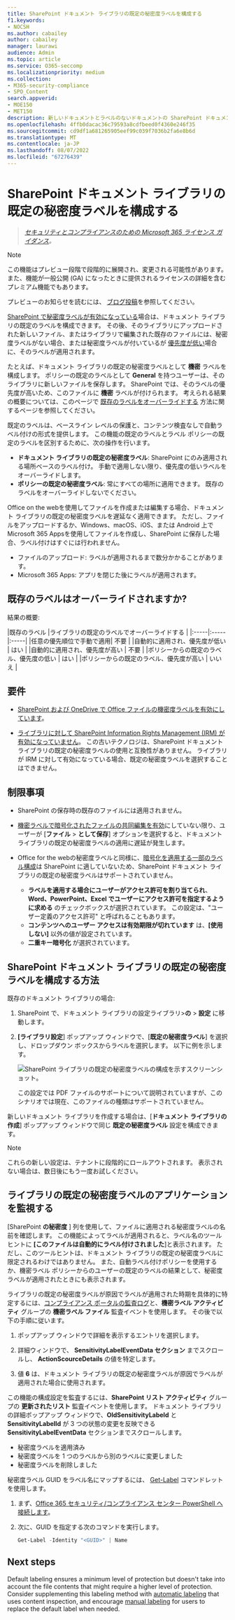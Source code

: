 ```yaml
---
title: SharePoint ドキュメント ライブラリの既定の秘密度ラベルを構成する
f1.keywords:
- NOCSH
ms.author: cabailey
author: cabailey
manager: laurawi
audience: Admin
ms.topic: article
ms.service: O365-seccomp
ms.localizationpriority: medium
ms.collection:
- M365-security-compliance
- SPO_Content
search.appverid:
- MOE150
- MET150
description: 新しいドキュメントとラベルのないドキュメントの SharePoint ドキュメント ライブラリの既定の秘密度ラベルを構成します。
ms.openlocfilehash: 4ffb0dacac36c79593a8cdfbeed0f4360e246f35
ms.sourcegitcommit: cd9df1a681265905eef99c039f7036b2fa6e8b6d
ms.translationtype: MT
ms.contentlocale: ja-JP
ms.lasthandoff: 08/07/2022
ms.locfileid: "67276439"
---
```

# <a name="configure-a-default-sensitivity-label-for-a-sharepoint-document-library"></a>SharePoint ドキュメント ライブラリの既定の秘密度ラベルを構成する

>*[セキュリティとコンプライアンスのための Microsoft 365 ライセンス ガイダンス](/office365/servicedescriptions/microsoft-365-service-descriptions/microsoft-365-tenantlevel-services-licensing-guidance/microsoft-365-security-compliance-licensing-guidance)。*

> [!NOTE]
> この機能はプレビュー段階で段階的に展開され、変更される可能性があります。 また、機能が一般公開 (GA) になったときに提供されるライセンスの詳細を含むプレミアム機能でもあります。
> 
> プレビューのお知らせを読むには、 [ブログ投稿](https://techcommunity.microsoft.com/t5/security-compliance-and-identity/public-preview-default-label-for-a-document-library-in/ba-p/3585136)を参照してください。

[SharePoint で秘密度ラベルが有効になっている](sensitivity-labels-sharepoint-onedrive-files.md)場合は、ドキュメント ライブラリの既定のラベルを構成できます。 その後、そのライブラリにアップロードされた新しいファイル、またはライブラリで編集された既存のファイルには、秘密度ラベルがない場合、または秘密度ラベルが付いているが [優先度が低い](sensitivity-labels.md#label-priority-order-matters)場合に、そのラベルが適用されます。

たとえば、ドキュメント ライブラリの既定の秘密度ラベルとして **機密** ラベルを構成します。 ポリシーの既定のラベルとして **General** を持つユーザーは、そのライブラリに新しいファイルを保存します。 SharePoint では、そのラベルの優先度が高いため、このファイルに **機密** ラベルが付けられます。 考えられる結果の概要については、このページで [既存のラベルをオーバーライドする](#will-an-existing-label-be-overridden) 方法に関するページを参照してください。

既定のラベルは、ベースライン レベルの保護と、コンテンツ検査なしで自動ラベル付けの形式を提供します。 この機能の既定のラベルとラベル ポリシーの既定のラベルを区別するために、次の操作を行います。

- **ドキュメント ライブラリの既定の秘密度ラベル**: SharePoint にのみ適用される場所ベースのラベル付け。 手動で適用しない限り、優先度の低いラベルをオーバーライドします。
- **ポリシーの既定の秘密度ラベル**: 常にすべての場所に適用できます。 既存のラベルをオーバーライドしないでください。

Office on the webを使用してファイルを作成または編集する場合、ドキュメント ライブラリの既定の秘密度ラベルを遅延なく適用できます。 ただし、ファイルをアップロードするか、Windows、macOS、iOS、または Android 上でMicrosoft 365 Appsを使用してファイルを作成し、SharePoint に保存した場合、ラベル付けはすぐには行われません。

- ファイルのアップロード: ラベルが適用されるまで数分かかることがあります。
- Microsoft 365 Apps: アプリを閉じた後にラベルが適用されます。

## <a name="will-an-existing-label-be-overridden"></a>既存のラベルはオーバーライドされますか?

結果の概要:

|既存のラベル |ライブラリの既定のラベルでオーバーライドする |
|:-----|:-----|:-----|
|任意の優先順位で手動で適用| 不要 |
|自動的に適用され、優先度が低い | はい |
|自動的に適用され、優先度が高い | 不要 |
|ポリシーからの既定のラベル、優先度の低い | はい |
|ポリシーからの既定のラベル、優先度が高い | いいえ |

## <a name="requirements"></a>要件

- [SharePoint および OneDrive で Office ファイルの機密度ラベルを有効にしています](sensitivity-labels-sharepoint-onedrive-files.md)。

- [ライブラリに対して SharePoint Information Rights Management (IRM) が有効になっていません](set-up-irm-in-sp-admin-center.md#irm-enable-sharepoint-document-libraries-and-lists)。 この古いテクノロジは、SharePoint ドキュメント ライブラリの既定の秘密度ラベルの使用と互換性がありません。 ライブラリが IRM に対して有効になっている場合、既定の秘密度ラベルを選択することはできません。

## <a name="limitations"></a>制限事項

- SharePoint の保存時の既存のファイルには適用されません。

- [機密ラベルで暗号化されたファイルの共同編集を有効](sensitivity-labels-coauthoring.md)にしていない限り、ユーザーが [**ファイル** \> **として保存**] オプションを選択すると、ドキュメント ライブラリの既定の秘密度ラベルの適用に遅延が発生します。

- Office for the webの秘密度ラベルと同様に、[暗号化を適用する一部のラベル構成](encryption-sensitivity-labels.md#configure-encryption-settings)は SharePoint に適していないため、SharePoint ドキュメント ライブラリの既定の秘密度ラベルはサポートされていません。
    - **ラベルを適用する場合にユーザーがアクセス許可を割り当てられ**、**Word、PowerPoint、Excel でユーザーにアクセス許可を指定するように求める** のチェックボックスが選択されています。 この設定は、"ユーザー定義のアクセス許可" と呼ばれることもあります。
    - **コンテンツへのユーザー アクセスは有効期限が切れています** は、**[使用しない]** 以外の値が設定されています。
    - **二重キー暗号化** が選択されています。

## <a name="how-to-configure-a-default-sensitivity-label-for-a-sharepoint-document-library"></a>SharePoint ドキュメント ライブラリの既定の秘密度ラベルを構成する方法

既存のドキュメント ライブラリの場合:

1. SharePoint で、ドキュメント ライブラリの設定ライブラリ\>**の** \> **設定** に移動します。

2. **[ライブラリ設定**] ポップアップ ウィンドウで、[**既定の秘密度ラベル**] を選択し、ドロップダウン ボックスからラベルを選択します。 以下に例を示します。
    
    ![SharePoint ライブラリの既定の秘密度ラベルの構成を示すスクリーンショット。](../media/default-sensitivity-label-spo2.png)
    
    この設定では PDF ファイルのサポートについて説明されていますが、このシナリオでは現在、このファイルの種類はサポートされていません。

新しいドキュメント ライブラリを作成する場合は、[**ドキュメント ライブラリの作成**] ポップアップ ウィンドウで同じ **既定の秘密度ラベル** 設定を構成できます。

> [!NOTE]
> これらの新しい設定は、テナントに段階的にロールアウトされます。 表示されない場合は、数日後にもう一度お試しください。

## <a name="monitoring-application-of-library-default-sensitivity-labels"></a>ライブラリの既定の秘密度ラベルのアプリケーションを監視する

[SharePoint **の秘密度** ] 列を使用して、ファイルに適用される秘密度ラベルの名前を確認します。 この機能によってラベルが適用されると、ラベル名のツールヒントに **[このファイルは自動的にラベル付けされました**]と表示されます。 ただし、このツールヒントは、ドキュメント ライブラリの既定の秘密度ラベルに限定されるわけではありません。 また、自動ラベル付けポリシーを使用するか、機密ラベル ポリシーからのユーザーの既定のラベルの結果として、秘密度ラベルが適用されたときにも表示されます。

ライブラリの既定の秘密度ラベルが原因でラベルが適用された時期を具体的に特定するには、[コンプライアンス ポータルの監査ログ](search-the-audit-log-in-security-and-compliance.md)と、**機密ラベル アクティビティ** グループの **機密ラベル ファイル** 監査イベントを使用します。 その後で以下の手順に従います。
1. ポップアップ ウィンドウで詳細を表示するエントリを選択します。

2. 詳細ウィンドウで、 **SensitivityLabelEventData セクション** までスクロールし、 **ActionScourceDetails** の値を特定します。

3. 値 **6** は、ドキュメント ライブラリの既定の秘密度ラベルが原因でラベルが適用された場合に使用されます。

この機能の構成設定を監査するには、**SharePoint リスト アクティビティ** グループの **更新されたリスト** 監査イベントを使用します。 ドキュメント ライブラリの詳細ポップアップ ウィンドウで、**OldSensitivityLabeld** と **SensitivityLabelId** が 3 つの状態の変更を反映できる **SensitivityLabelEventData** セクションまでスクロールします。

- 秘密度ラベルを適用済み
- 秘密度ラベルを 1 つのラベルから別のラベルに変更しました
- 秘密度ラベルを削除しました

秘密度ラベル GUID をラベル名にマップするには、 [Get-Label](/powershell/module/exchange/get-label) コマンドレットを使用します。

1. まず、[Office 365 セキュリティ/コンプライアンス センター PowerShell へ接続します](/powershell/exchange/office-365-scc/connect-to-scc-powershell/connect-to-scc-powershell)。

2. 次に、GUID を指定する次のコマンドを実行します。

    ```powershell
    Get-Label -Identity "<GUID>" | Name

## Next steps

Default labeling ensures a minimum level of protection but doesn't take into account the file contents that might require a higher level of protection. Consider supplementing this labeling method with [automatic labeling](apply-sensitivity-label-automatically.md) that uses content inspection, and encourage [manual labeling](https://support.microsoft.com/office/apply-sensitivity-labels-to-your-files-and-email-in-office-2f96e7cd-d5a4-403b-8bd7-4cc636bae0f9) for users to replace the default label when needed.